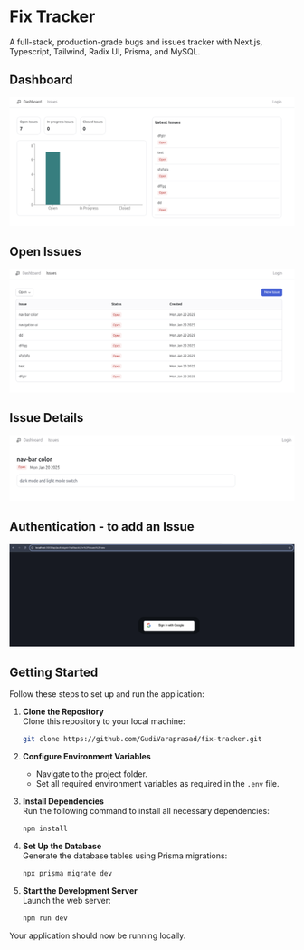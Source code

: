 # Fix Tracker
A full-stack, production-grade bugs and issues tracker with Next.js, Typescript, Tailwind, Radix UI, Prisma, and MySQL.

## Dashboard
![alt text](image-3.png)

## Open Issues
![alt text](image-2.png)

## Issue Details
![alt text](image-1.png)

## Authentication - to add an Issue
![alt text](image.png)

## Getting Started

Follow these steps to set up and run the application:

1. **Clone the Repository**  
   Clone this repository to your local machine:
   ```bash
   git clone https://github.com/GudiVaraprasad/fix-tracker.git
   ```

2. **Configure Environment Variables**  
   - Navigate to the project folder.
   - Set all required environment variables as required in the `.env` file.

3. **Install Dependencies**  
   Run the following command to install all necessary dependencies:
   ```bash
   npm install
   ```

4. **Set Up the Database**  
   Generate the database tables using Prisma migrations:
   ```bash
   npx prisma migrate dev
   ```

5. **Start the Development Server**  
   Launch the web server:
   ```bash
   npm run dev
   ```

Your application should now be running locally.
